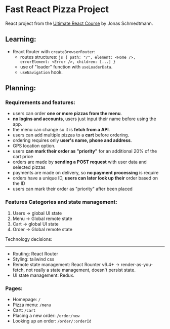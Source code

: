 # Fast React Pizza Project

React project from the [Ultimate React Course](https://github.com/jonasschmedtmann/ultimate-react-course) by Jonas Schmedtmann.

## Learning:

- React Router with `createBrowserRouter`:
  - routes structures: ```js { path: "/", element: <Home />, errorElement: <Error />, children: [...] }```
  - use of "loader" function with `useLoaderData`.
  - `useNavigation` hook.

## Planning:

### Requirements and features:

- users can order **one or more pizzas from the menu**.
- **no logins and accounts**, users just input their name before using the app.
- the menu can change so it is **fetch from a API**.
- users can add multiple pizzas to a **cart** before ordering.
- ordering requires only **user's name, phone and address**.
- GPS location option.
- users **can mark their order as "priority"** for an additional 20% of the cart price
- orders are made by **sending a POST request** with user data and selected pizzas
- payments are made on delivery, so **no payment processing** is require
- orders have a unique ID, **users can later look up their** order based on the ID
- users can mark their order as "priority" after been placed

### Features Categories and state management:

1. Users -> global UI state
2. Menu -> Global remote state
3. Cart -> global UI state
4. Order -> Global remote state

Technology decisions:

---

- Routing: React Router
- Styling: tailwind css
- Remote state management: React Rounter v6.4+ -> render-as-you-fetch, not really a state management, doesn't persist state.
- UI state management: Redux.

### Pages:

- Homepage: `/`
- Pizza menu: `/menu`
- Cart: `/cart`
- Placing a new order: `/order/new`
- Looking up an order: `/order/:orderId`
